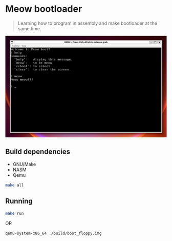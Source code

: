 # Meow bootloader

> Learning how to program in assembly and make bootloader at the same time.

![Screenshot](./.github/screenshot_01.png)

## Build dependencies

- GNU/Make
- NASM
- Qemu

```bash
make all
```

## Running

```bash
make run
```

OR

```
qemu-system-x86_64 ./build/boot_floppy.img
```
